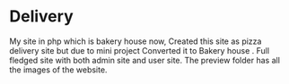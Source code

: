 # Delivery
My site in php which is bakery house now,
Created this site as pizza delivery site but due to mini project Converted it to Bakery house . Full fledged site with both admin site and user site.
The preview folder has all the images of the website.
